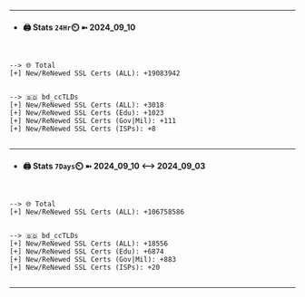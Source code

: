 

---
- #### 🖨️ **Stats** `24Hr`⏲️ ➼ 2024_09_10
```console


--> 🌐 Total
[+] New/ReNewed SSL Certs (ALL): +19083942


--> 🇧🇩 bd_ccTLDs
[+] New/ReNewed SSL Certs (ALL): +3018
[+] New/ReNewed SSL Certs (Edu): +1023
[+] New/ReNewed SSL Certs (Gov|Mil): +111
[+] New/ReNewed SSL Certs (ISPs): +8


```

---
- #### 🖨️ **Stats** `7Days`⏲️ ➼ 2024_09_10 <--> 2024_09_03
```console


--> 🌐 Total
[+] New/ReNewed SSL Certs (ALL): +106758586


--> 🇧🇩 bd_ccTLDs
[+] New/ReNewed SSL Certs (ALL): +18556
[+] New/ReNewed SSL Certs (Edu): +6874
[+] New/ReNewed SSL Certs (Gov|Mil): +883
[+] New/ReNewed SSL Certs (ISPs): +20


```

---

